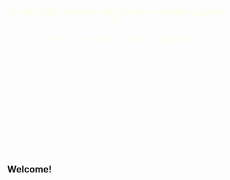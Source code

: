 <section>
        <!-- nighthawk coding society has altered arrangement and inserted navigation that is updated in independent file -->
        <br>
        <div id="title" style="text-align: center;">
          <h1 id="site-title" style="color: rgb(249, 255, 233);">{{ site.title | default: site.github.repository_name }}</h1>
          <p id="site-description" style="color: rgb(249, 255, 233);">{{ site.description | default: site.github.project_tagline }}</p>
          <!--<img src="https://i.gifer.com/1IAH.gif" alt="img" height="360", width="640">-->
          <br><br><br><br><br><br><br><br><br><br><br><br><br>
        </div>
        <br>
        <!-- this is Jekyll magic, each md file in site will be inserted here -->

</section>

## Welcome!
